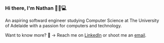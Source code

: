 ### Hi there, I'm Nathan 👋🦆💻

An aspiring softward engineer studying Computer Science at The University of Adelaide with a passion for computers and technology.

Want to know more? 💬 → Reach me on [LinkedIn](https://www.linkedin.com/in/nathan-shepherd-6561221ba/) or shoot me an [email](mailto:nathanshepherd087@gmail.com).
